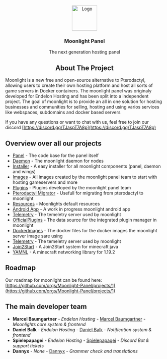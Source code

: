 <br/>
<center>
<p align="center">
  <a href="https://github.com/Moonlight-Panel/Moonlight">
    <img src="https://my.endelon-hosting.de/api/moonlight/resources/images/logo.svg" alt="Logo" width="80" height="80">
  </a>

  <h3 align="center">Moonlight Panel</h3>

  <p align="center">
    The next generation hosting panel
  </p>
</p>

## About The Project
</center>

Moonlight is a new free and open-source alternative to Pterodactyl,
allowing users to create their own hosting platform and host all sorts of game servers in Docker containers.
The moonlight panel was originaly developed for Endelon Hosting and has been split into a independent project.
The goal of moonlight is to provide an all in one solution for hosting businesses and communities for selling, hosting and
using varios services like webspaces, subdomains and docker based servers

If you have any questions or want to chat with us, feel free to join our discord
[https://discord.gg/TJaspT7A8p](https://discord.gg/TJaspT7A8p)

## Overview over all our projects

* [Panel](https://github.com/Moonlight-Panel/Moonlight) - The code base for the panel itself
* [Daemon](https://github.com/Moonlight-Panel/MoonlightDaemon) - The moonlight daemon for nodes
* [Installer](https://github.com/Moonlight-Panel/Installer) - A easy installer for all moonlight components (panel, daemon and wings)
* [Images](https://github.com/Moonlight-Panel/Images) - All images created by the moonlight panel team to start with hosting gameservers and more
* [Plugins](https://github.com/Moonlight-Panel/Moonlight.Plugins) - Plugins developed by the moonlight panel team
* [Pterodactyl Migrator](https://github.com/Moonlight-Panel/PterodactylMigrator) - Usefull for migrating from pterodactyl to moonlight
* [Resources](https://github.com/Moonlight-Panel/Resources) - Moonlights default resources
* [Android App](https://github.com/Moonlight-Panel/MoonlightApp) - A work in progress moonlight android app
* [Telemetry](https://github.com/Moonlight-Panel/MoonlightTelemetry) - The temeletry server used by moonlight
* [OfficialPlugins](https://github.com/Moonlight-Panel/OfficialPlugins) - The data source for the integrated plugin manager in moonlight
* [DockerImages](https://github.com/Moonlight-Panel/DockerImages) - The docker files for the docker images the moonlight server image sare using
* [Telemetry](https://github.com/Moonlight-Panel/MoonlightTelemetry) - The temeletry server used by moonlight
* [Join2Start](https://github.com/Moonlight-Panel/Join2Start) - A Join2Start system for minecraft java
* [YAMNL](https://github.com/Moonlight-Panel/YAMNL) - A minecraft networking library for 1.19.2

## Roadmap

Our roadmap for moonlight can be found here:
[https://github.com/orgs/Moonlight-Panel/projects/1](https://github.com/orgs/Moonlight-Panel/projects/1)

## The main developer team

* **Marcel Baumgartner** - *Endelon Hosting* - [Marcel Baumgartner](https://github.com/Marcel-Baumgartner) - *Moonlights core system & frontend*
* **Daniel Balk** - *Endelon Hosting* - [Daniel Balk](https://github.com/Daniel-Balk) - *Notification system & frontend*
* **Spielepapagei** - *Endelon Hosting* - [Spielepapagei](https://github.com/Spielepapagei) - *Discord Bot & support tickets*
* **Dannyx** - *None* - [Dannyx](https://github.com/Dannyx1604) - *Grammer check and translations*

